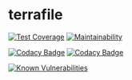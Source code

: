 # terrafile

[![Test Coverage](https://api.codeclimate.com/v1/badges/aeb900c903f86a5c2200/test_coverage)](https://codeclimate.com/github/XasCode/terrafile/test_coverage)
[![Maintainability](https://api.codeclimate.com/v1/badges/aeb900c903f86a5c2200/maintainability)](https://codeclimate.com/github/XasCode/terrafile/maintainability)

[![Codacy Badge](https://app.codacy.com/project/badge/Coverage/519d8d6060754c078cadace24b194986)](https://www.codacy.com/gh/XasCode/terrafile/dashboard?utm_source=github.com&utm_medium=referral&utm_content=XasCode/terrafile&utm_campaign=Badge_Coverage)
[![Codacy Badge](https://app.codacy.com/project/badge/Grade/519d8d6060754c078cadace24b194986)](https://www.codacy.com/gh/XasCode/terrafile/dashboard?utm_source=github.com&amp;utm_medium=referral&amp;utm_content=XasCode/terrafile&amp;utm_campaign=Badge_Grade)

[![Known Vulnerabilities](https://snyk.io/test/github/xascode/terrafile/badge.svg)](https://snyk.io/test/github/xascode/terrafile)
